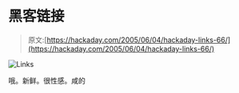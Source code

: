 # 黑客链接

> 原文:[https://hackaday.com/2005/06/04/hackaday-links-66/](https://hackaday.com/2005/06/04/hackaday-links-66/)

![Links](img/88f99cdddd5d58fc385b733930360445.png)

哦。新鲜。很性感。咸的